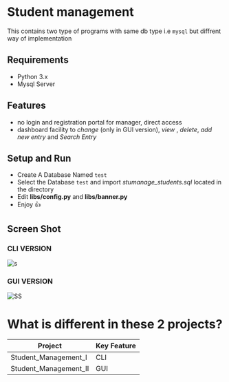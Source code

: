 # Student management
This contains two type of programs with same db type i.e `mysql` but diffrent way of implementation
## Requirements
* Python 3.x
* Mysql Server

## Features
+ no login and registration portal for manager, direct access
+ dashboard facility to _change_ (only in GUI version), _view_ , _delete_, _add new entry_ and _Search Entry_

## Setup and Run
+ Create A Database Named `test`
+ Select the Database `test` and import _stumanage_students.sql_ located in the directory
+ Edit **libs/config.py** and **libs/banner.py**
+ Enjoy :+1:

## Screen Shot
### CLI VERSION
![s](https://github.com/tbhaxor/educational_projects/blob/master/PYTHON_AND_MYSQL/STUDENT_MANAGEMENT_PROGRAM/Student_Management_I/SS.PNG)

### GUI VERSION
![SS](https://github.com/tbhaxor/educational_projects/blob/master/PYTHON_AND_MYSQL/STUDENT_MANAGEMENT_PROGRAM/Student_Management_II/SS.PNG)

# What is different in these 2 projects?
| Project | Key Feature|
|----|---|
|Student_Management_I| CLI |
|Student_Management_II| GUI |
